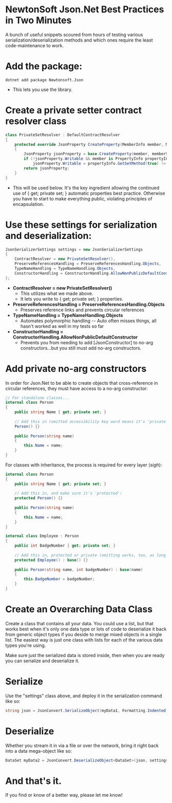 # NewtonSoft Json.Net Best Practices in Two Minutes
 A bunch of useful snippets scoured from hours of testing various serialization/deserialization methods and which ones require the least code-maintenance to work.

# Add the package:
```
dotnet add package Newtonsoft.Json
```
- This lets you use the library.

# Create a private setter contract resolver class

```cs
class PrivateSetResolver : DefaultContractResolver
{
	protected override JsonProperty CreateProperty(MemberInfo member, MemberSerialization memberSerialization)
	{
		JsonProperty jsonProperty = base.CreateProperty(member, memberSerialization);
		if (!jsonProperty.Writable && member is PropertyInfo propertyInfo)
			jsonProperty.Writable = propertyInfo.GetSetMethod(true) != null;
		return jsonProperty;
	}
}
```
- This will be used below. It's the key ingredient allowing the continued use of { get; private set; } automatic properties best practice. Otherwise you have to start to make everything public, violating principles of encapsulation.

# Use these settings for serialization and deserialization:

```cs
JsonSerializerSettings settings = new JsonSerializerSettings
{
	ContractResolver = new PrivateSetResolver(),
	PreserveReferencesHandling = PreserveReferencesHandling.Objects,
	TypeNameHandling = TypeNameHandling.Objects,
	ConstructorHandling = ConstructorHandling.AllowNonPublicDefaultConstructor
};
```
- **ContractResolver = new PrivateSetResolver()**
    - This utilizes what we made above.
    - It lets you write to { get; private set; } properties.
- **PreserveReferencesHandling = PreserveReferencesHandling.Objects**
    - Preserves reference links and prevents circular references
- **TypeNameHandling = TypeNameHandling.Objects**
    - Automates polymorphic handling -- Auto often misses things, all hasn't worked as well in my tests so far
- **ConstructorHandling = ConstructorHandling.AllowNonPublicDefaultConstructor**
    - Prevents you from needing to add [JsonConstructor] to no-arg constructors...but you still must add no-arg constructors.

# Add private no-arg constructors

In order for Json.Net to be able to create objects that cross-reference in circular references, they must have access to a no-arg constructor:
```cs
// For standalone classes...
internal class Person
{
	public string Name { get; private set; }
	
	// Add this in (omitted accessibility key word means it's 'private'):
	Person() {}
	
	public Person(string name)
	{
		this.Name = name;
	}
}
```

For classes with inheritance, the process is required for every layer (*sigh*):
```cs
internal class Person
{
	public string Name { get; private set; }
	
	// Add this in, and make sure it's 'protected':
	protected Person() {}
	
	public Person(string name)
	{
		this.Name = name;
	}
}

internal class Employee : Person
{
	public int BadgeNumber { get; private set; }
	
	// Add this in, protected or private (omitting works, too, as long as this is the final derivative class):
	protected Employee() : base() {}
	
	public Person(string name, int badgeNumber) : base(name)
	{
		this.BadgeNumber = badgeNumber;
	}
}
```

# Create an Overarching Data Class

Create a class that contains all your data. You could use a list, but that works best when it's only one data type or lots of code to deserialize it back from generic object types if you deside to merge mixed objects in a single list. The easiest way is just one class with lists for each of the various data types you're using.

Make sure just the serialized data is stored inside, then when you are ready you can serialize and deserialize it.

# Serialize

Use the "settings" class above, and deploy it in the serialization command like so:
```cs
string json = JsonConvert.SerializeObject(myData1, Formatting.Indented, settings);
```

# Deserialize

Whether you stream it in via a file or over the network, bring it right back into a data mega-object like so:
```cs
DataSet myData2 = JsonConvert.DeserializeObject<DataSet>(json, settings);
```

# And that's it.

If you find or know of a better way, please let me know!
